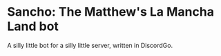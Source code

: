 # Sancho: The Matthew's La Mancha Land bot
A silly little bot for a silly little server, written in DiscordGo.
